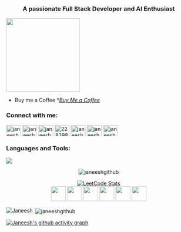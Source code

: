 
<h3 align="center">A passionate Full Stack Developer and AI Enthusiast</h3>
<img src="https://komarev.com/ghpvc/?username=janeeshgithub&color=blueviolet&style=plastic" width="200">

- Buy me a Coffee **[Buy Me a Coffee](https://www.buymeacoffee.com/janeeshp/)*

<h3 align="left">Connect with me:</h3>
<p align="left">
<a href="https://codepen.io/janeesh-p" target="blank"><img align="center" src="https://raw.githubusercontent.com/rahuldkjain/github-profile-readme-generator/master/src/images/icons/Social/codepen.svg" alt="janeesh-p" height="30" width="40" /></a> 
<a href="https://twitter.com/janeeshofficial" target="blank"><img align="center" src="https://raw.githubusercontent.com/rahuldkjain/github-profile-readme-generator/master/src/images/icons/Social/twitter.svg" alt="janeeshofficial" height="30" width="40" /></a>
<a href="https://www.linkedin.com/in/janeesh-p-880963250/" target="blank"><img align="center" src="https://raw.githubusercontent.com/rahuldkjain/github-profile-readme-generator/master/src/images/icons/Social/linked-in-alt.svg" alt="janeesh-p" height="30" width="40" /></a>
<a href="https://stackoverflow.com/users/22829867" target="blank"><img align="center" src="https://raw.githubusercontent.com/rahuldkjain/github-profile-readme-generator/master/src/images/icons/Social/stack-overflow.svg" alt="22829867" height="30" width="40" /></a>
<a href="https://kaggle.com/janeeshp16" target="blank"><img align="center" src="https://raw.githubusercontent.com/rahuldkjain/github-profile-readme-generator/master/src/images/icons/Social/kaggle.svg" alt="janeeshp16" height="30" width="40" /></a>
<a href="https://www.hackerrank.com/janeeshpofficial" target="blank"><img align="center" src="https://raw.githubusercontent.com/rahuldkjain/github-profile-readme-generator/master/src/images/icons/Social/hackerrank.svg" alt="janeeshpofficial" height="30" width="40" /></a>
<a href="https://auth.geeksforgeeks.org/user/janeeshpoiaex" target="blank"><img align="center" src="https://raw.githubusercontent.com/rahuldkjain/github-profile-readme-generator/master/src/images/icons/Social/geeks-for-geeks.svg" alt="janeeshpoiaex" height="30" width="40" /></a>
</p>

<h3 align="left">Languages and Tools:</h3>
<p align="left">
  <a href="https://skillicons.dev">
    <img src="https://skillicons.dev/icons?i=amazon web services, bootstrap, c, c++, css3, express, git, html5, java, javascript, mongodb, node.js, python, react, flutter
,git,c,java,py,cpp,html,css,js,bootstrap,react,next,tailwind,aws,nodejs,mongodb,flutter,express,spring,django,php,mysql,firebase,postman,vscode,idea,atom,eclipse,github" />
  </a>

<div align="center">
  <p><img src="https://github-readme-streak-stats.herokuapp.com/?user=janeeshgithub&theme=blue-green" alt="janeeshgithub" /></p>
 
 <a href="https://leetcode.com/janeeshpofficial/">
  <img src="https://leetcard.jacoblin.cool/janeeshpofficial?theme=dark&font=Fauna%20One&ext=heatmap" alt="LeetCode Stats" />
  </a> 
</div>
<div align ="center">
     <img src="https://assets.leetcode.com/static_assets/marketing/2024-50.gif" width="40px"></img>
     <img src="https://assets.leetcode.com/static_assets/marketing/2024-100.gif" width="40px"></img>
    <img src="https://assets.leetcode.com/static_assets/others/SQLI.gif" width="40px"></img>
    <img src="https://leetcode.com/static/images/badges/2024/gif/2024-05.gif" width="40px"></img>
    <img src="https://leetcode.com/static/images/badges/2024/gif/2024-06.gif" width="40px"></img>
    <img src="https://leetcode.com/static/images/badges/2024/gif/2024-07.gif" width="40px"></img>
</div>


<p><img align="left" src="https://github-readme-stats.vercel.app/api/top-langs?username=janeeshgithub&show_icons=true&locale=en&layout=compact&theme=blue-green" alt="Janeesh" /></p>

<p>&nbsp;<img align="center" src="https://github-readme-stats.vercel.app/api?username=janeeshgithub&show_icons=true&locale=en&theme=blue-green" alt="janeeshgithub" /></p>



[![Janeesh's github activity graph](https://github-readme-activity-graph.vercel.app/graph?username=janeeshgithub&bg_color=000000&title_color=538cc6&line=00cc00&point=538cc6&theme=github-compact)](https://github.com/janeeshgithub/github-readme-activity-graph)
